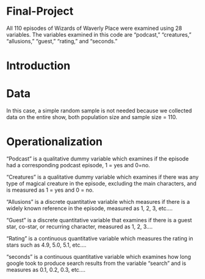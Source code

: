 # Final-Project
All 110 episodes of Wizards of Waverly Place were examined using 28 variables. The variables examined in this code are “podcast,” “creatures,” “allusions,” “guest,” “rating,” and “seconds.”

# Introduction

# Data
In this case, a simple random sample is not needed because we collected data on the entire show, both population size and sample size = 110.

# Operationalization 
“Podcast” is a qualitative dummy variable which examines if the episode had a corresponding podcast episode, 1 = yes and 0=no.

“Creatures” is a qualitative dummy variable which examines if there was any type of magical creature in the episode, excluding the main characters, and is measured as 1 = yes and 0 = no.

“Allusions” is a discrete quantitative variable which measures if there is a widely known reference in the episode, measured as 1, 2, 3, etc….

“Guest” is a discrete quantitative variable that examines if there is a guest star, co-star, or recurring character, measured as 1, 2, 3….

“Rating” is a continuous quantitative variable which measures the rating in stars such as 4.9, 5.0, 5.1, etc….

“seconds” is a continuous quantitative variable which examines how long google took to produce search results from the variable “search” and is measures as 0.1, 0.2, 0.3, etc…. 
